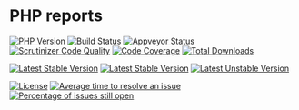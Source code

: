 # PHP reports

[![PHP Version](https://img.shields.io/packagist/php-v/alecrabbit/php-reports.svg)](https://php.net)
[![Build Status](https://travis-ci.com/alecrabbit/php-reports.svg?branch=master)](https://travis-ci.org/alecrabbit/php-reports)
[![Appveyor Status](https://img.shields.io/appveyor/ci/alecrabbit/php-reports.svg?label=appveyor)](https://ci.appveyor.com/project/alecrabbit/php-reports/branch/master)
[![Scrutinizer Code Quality](https://scrutinizer-ci.com/g/alecrabbit/php-reports/badges/quality-score.png?b=master)](https://scrutinizer-ci.com/g/alecrabbit/php-reports/?branch=master)
[![Code Coverage](https://scrutinizer-ci.com/g/alecrabbit/php-reports/badges/coverage.png?b=master)](https://scrutinizer-ci.com/g/alecrabbit/php-reports/?branch=master)
[![Total Downloads](https://poser.pugx.org/alecrabbit/php-reports/downloads)](https://packagist.org/packages/alecrabbit/php-reports)

[![Latest Stable Version](https://poser.pugx.org/alecrabbit/php-reports/v/stable)](https://packagist.org/packages/alecrabbit/php-reports)
[![Latest Stable Version](https://img.shields.io/packagist/v/alecrabbit/php-reports.svg)](https://packagist.org/packages/alecrabbit/php-reports)
[![Latest Unstable Version](https://poser.pugx.org/alecrabbit/php-reports/v/unstable)](https://packagist.org/packages/alecrabbit/php-reports)

[![License](https://poser.pugx.org/alecrabbit/php-reports/license)](https://packagist.org/packages/alecrabbit/php-reports)
[![Average time to resolve an issue](http://isitmaintained.com/badge/resolution/alecrabbit/php-reports.svg)](http://isitmaintained.com/project/alecrabbit/php-reports "Average time to resolve an issue")
[![Percentage of issues still open](http://isitmaintained.com/badge/open/alecrabbit/php-reports.svg)](http://isitmaintained.com/project/alecrabbit/php-reports "Percentage of issues still open")
